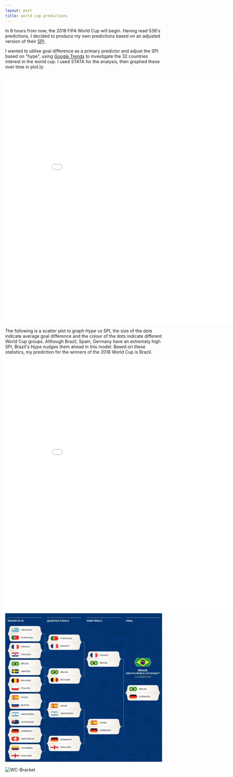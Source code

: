 ```yaml
---
layout: post
title: world cup predictions
---
```


In 8 hours from now, the 2018 FIFA World Cup will begin. Having read 538's predictions, I decided to produce my own predictions based on an adjusted version of their [SPI](https://fivethirtyeight.com/features/how-our-club-soccer-projections-work/).

I wanted to utilise goal difference as a primary predictor and adjust the SPI based on "hype", using [Google Trends](https://trends.google.com/trends/?geo=US) to investigate the 32 countries interest in the world cup. I used STATA for the analysis, then graphed these over time in plot.ly:

<iframe width="900" height="800" frameborder="0" scrolling="no" src="//plot.ly/~ddhll/10.embed"></iframe>

The following is a scatter plot to graph Hype vs SPI, the size of the dots indicate average goal difference and the colour of the dots indicate different World Cup groups. Although Brazil, Spain, Germany have an extremely high SPI, Brazil's Hype nudges them ahead in this model. 
Based on these statistics, my prediction for the winners of the 2018 World Cup is Brazil. 

<iframe width="900" height="800" frameborder="0" scrolling="no" src="//plot.ly/~ddhll/12.embed"></iframe>

![WC-Bracket](img/WC-Bracket.jpg)

![WC-Bracket](ddhll.github.io/img/WC-Bracket.jpg)
